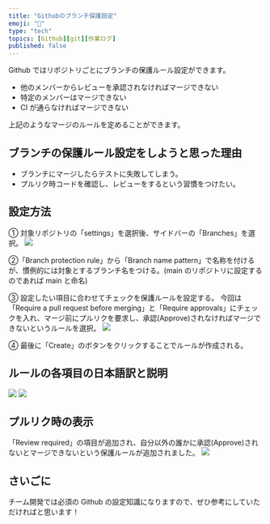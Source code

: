 ```yaml
---
title: "Githubのブランチ保護設定"
emoji: "🔧"
type: "tech"
topics: [Github][git][作業ログ]
published: false
---
```


Github ではリポジトリごとにブランチの保護ルール設定ができます。

- 他のメンバーからレビューを承認されなければマージできない
- 特定のメンバーはマージできない
- CI が通らなければマージできない

上記のようなマージのルールを定めることができます。

## ブランチの保護ルール設定をしようと思った理由

- ブランチにマージしたらテストに失敗してしまう。
- プルリク時コードを確認し、レビューをするという習慣をつけたい。

## 設定方法

① 対象リポジトリの「settings」を選択後、サイドバーの「Branches」を選択。
![](https://storage.googleapis.com/zenn-user-upload/99dfd87cd31b-20220512.png)

②「Branch protection rule」から「Branch name pattern」で名称を付けるが、慣例的には対象とするブランチ名をつける。(main のリポジトリに設定するのであれば main と命名)

③ 設定したい項目に合わせてチェックを保護ルールを設定する。
今回は「Require a pull request before merging」と「Require approvals」にチェックを入れ、マージ前にプルリクを要求し、承認(Approve)されなければマージできないというルールを選択。
![](https://storage.googleapis.com/zenn-user-upload/6dffd3e6abee-20220512.png)

④ 最後に「Create」のボタンをクリックすることでルールが作成される。

## ルールの各項目の日本語訳と説明

![](https://storage.googleapis.com/zenn-user-upload/8995bc630799-20220512.png)
![](https://storage.googleapis.com/zenn-user-upload/edfb8edb9547-20220512.png)

## プルリク時の表示

「Review required」の項目が追加され、自分以外の誰かに承認(Approve)されないとマージできないという保護ルールが追加されました。
![](https://storage.googleapis.com/zenn-user-upload/87d6e26a09bf-20220512.png)

## さいごに

チーム開発では必須の Github の設定知識になりますので、ぜひ参考にしていただければと思います！
